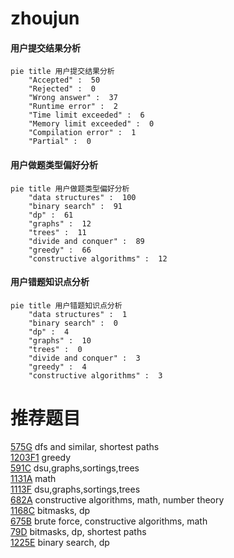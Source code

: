 # zhoujun

<!-- tabs:start -->



#### **用户提交结果分析**

```mermaid
pie title 用户提交结果分析
    "Accepted" :  50
    "Rejected" :  0
    "Wrong answer" :  37
    "Runtime error" :  2
    "Time limit exceeded" :  6
    "Memory limit exceeded" :  0
    "Compilation error" :  1
    "Partial" :  0
```

#### **用户做题类型偏好分析**

```mermaid
pie title 用户做题类型偏好分析
    "data structures" :  100
    "binary search" :  91
    "dp" :  61
    "graphs" :  12
    "trees" :  11
    "divide and conquer" :  89
    "greedy" :  66
    "constructive algorithms" :  12
```
#### **用户错题知识点分析**

```mermaid
pie title 用户错题知识点分析
    "data structures" :  1
    "binary search" :  0
    "dp" :  4
    "graphs" :  10
    "trees" :  0
    "divide and conquer" :  3
    "greedy" :  4
    "constructive algorithms" :  3
```



<!-- tabs:end -->
# 推荐题目
[575G](https://codeforces.com/contest/575/problem/G)		dfs and similar,
                        shortest paths		  
[1203F1](https://codeforces.com/contest/1203F/problem/1)		greedy		  
[591C](https://codeforces.com/contest/591/problem/C)		dsu,graphs,sortings,trees		  
[1131A](https://codeforces.com/contest/1131/problem/A)		math		  
[1113F](https://codeforces.com/contest/1113/problem/F)		dsu,graphs,sortings,trees		  
[682A](https://codeforces.com/contest/682/problem/A)		constructive algorithms,
                        math,
                        number theory		  
[1168C](https://codeforces.com/contest/1168/problem/C)		bitmasks,
                        dp		  
[675B](https://codeforces.com/contest/675/problem/B)		brute force,
                        constructive algorithms,
                        math		  
[79D](https://codeforces.com/contest/79/problem/D)		bitmasks,
                        dp,
                        shortest paths		  
[1225E](https://codeforces.com/contest/1225/problem/E)		binary search,
                        dp		  
